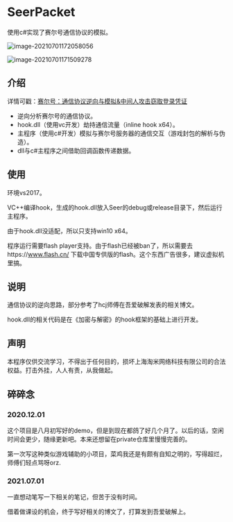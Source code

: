 # SeerPacket

使用c#实现了赛尔号通信协议的模拟。

![image-20210701172058056](http://image.iyzyi.com/img/20210701172137.png)

![image-20210701171509278](http://image.iyzyi.com/img/20210701173044.png)

## 介绍

详情可戳：[赛尔号：通信协议逆向与模拟&中间人攻击窃取登录凭证](https://www.52pojie.cn/thread-1468888-1-1.html)

* 逆向分析赛尔号的通信协议。
* hook.dll（使用vc开发）劫持通信流量（inline hook x64）。
* 主程序（使用c#开发）模拟与赛尔号服务器的通信交互（游戏封包的解析与伪造）。
* dll与c#主程序之间借助回调函数传递数据。

## 使用

环境vs2017。

VC++编译hook，生成的hook.dll放入Seer的debug或release目录下，然后运行主程序。

由于hook.dll没适配，所以只支持win10 x64。

程序运行需要flash player支持。由于flash已经被ban了，所以需要去https://www.flash.cn/ 下载中国专供版的flash。这个东西广告很多，建议虚拟机里搞。

## 说明

通信协议的逆向思路，部分参考了hcj师傅在吾爱破解发表的相关博文。

hook.dll的相关代码是在《加密与解密》的hook框架的基础上进行开发。

## 声明

本程序仅供交流学习，不得出于任何目的，损坏上海淘米网络科技有限公司的合法权益。打击外挂，人人有责，从我做起。

## 碎碎念

### 2020.12.01

这个项目是八月初写好的demo，但是到现在都鸽了好几个月了。以后的话，空闲时间会更少，随缘更新吧。本来还想留在private仓库里慢慢完善的。

第一次写这种类似游戏辅助的小项目，菜鸡我还是有颇有自知之明的，写得超烂，师傅们轻点骂呀orz.

### 2021.07.01

一直想动笔写一下相关的笔记，但苦于没有时间。

借着做课设的机会，终于写好相关的博文了，打算发到吾爱破解上。

